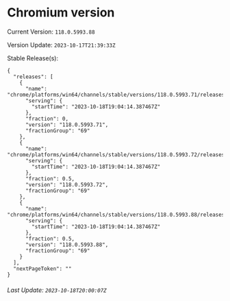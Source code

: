 # Chromium version

Current Version: `118.0.5993.88`

Version Update: `2023-10-17T21:39:33Z`

Stable Release(s):
```
{
  "releases": [
    {
      "name": "chrome/platforms/win64/channels/stable/versions/118.0.5993.71/releases/1697655854",
      "serving": {
        "startTime": "2023-10-18T19:04:14.387467Z"
      },
      "fraction": 0,
      "version": "118.0.5993.71",
      "fractionGroup": "69"
    },
    {
      "name": "chrome/platforms/win64/channels/stable/versions/118.0.5993.72/releases/1697655854",
      "serving": {
        "startTime": "2023-10-18T19:04:14.387467Z"
      },
      "fraction": 0.5,
      "version": "118.0.5993.72",
      "fractionGroup": "69"
    },
    {
      "name": "chrome/platforms/win64/channels/stable/versions/118.0.5993.88/releases/1697655854",
      "serving": {
        "startTime": "2023-10-18T19:04:14.387467Z"
      },
      "fraction": 0.5,
      "version": "118.0.5993.88",
      "fractionGroup": "69"
    }
  ],
  "nextPageToken": ""
}
```

###### Last Update: `2023-10-18T20:00:07Z`
        